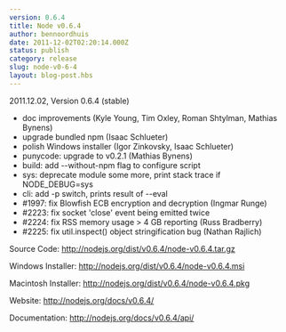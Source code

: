 ```yaml
---
version: 0.6.4
title: Node v0.6.4
author: bennoordhuis
date: 2011-12-02T02:20:14.000Z
status: publish
category: release
slug: node-v0-6-4
layout: blog-post.hbs
---
```


2011.12.02, Version 0.6.4 (stable)
<ul>
<li>doc improvements (Kyle Young, Tim Oxley, Roman Shtylman, Mathias Bynens)</li>
<li>upgrade bundled npm (Isaac Schlueter)</li>
<li>polish Windows installer (Igor Zinkovsky, Isaac Schlueter)</li>
<li>punycode: upgrade to v0.2.1 (Mathias Bynens)</li>
<li>build: add --without-npm flag to configure script</li>
<li>sys: deprecate module some more, print stack trace if NODE_DEBUG=sys</li>
<li>cli: add -p switch, prints result of --eval</li>
<li>#1997: fix Blowfish ECB encryption and decryption (Ingmar Runge)</li>
<li>#2223: fix socket 'close' event being emitted twice</li>
<li>#2224: fix RSS memory usage &gt; 4 GB reporting (Russ Bradberry)</li>
<li>#2225: fix util.inspect() object stringification bug (Nathan Rajlich)</li>
</ul>
Source Code: <a href="http://nodejs.org/dist/v0.6.4/node-v0.6.4.tar.gz">http://nodejs.org/dist/v0.6.4/node-v0.6.4.tar.gz</a>

Windows Installer: <a href="http://nodejs.org/dist/v0.6.4/node-v0.6.4.msi">http://nodejs.org/dist/v0.6.4/node-v0.6.4.msi</a>

Macintosh Installer: <a href="http://nodejs.org/dist/v0.6.4/node-v0.6.4.pkg">http://nodejs.org/dist/v0.6.4/node-v0.6.4.pkg</a>

Website: <a href="http://nodejs.org/docs/v0.6.4/">http://nodejs.org/docs/v0.6.4/</a>

Documentation: <a href="http://nodejs.org/docs/v0.6.4/api/">http://nodejs.org/docs/v0.6.4/api/</a>
